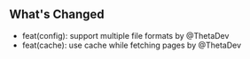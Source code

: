 ## What's Changed
* feat(config): support multiple file formats by @ThetaDev
* feat(cache): use cache while fetching pages by @ThetaDev


